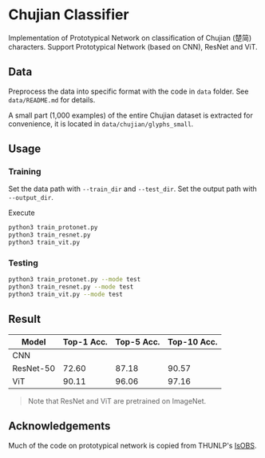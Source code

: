 # Chujian Classifier

Implementation of Prototypical Network on classification of Chujian (楚简) characters. Support Prototypical Network (based on CNN), ResNet and ViT.

## Data

Preprocess the data into specific format with the code in `data` folder. See `data/README.md` for details.

A small part (1,000 examples) of the entire Chujian dataset is extracted for convenience, it is located in `data/chujian/glyphs_small`. 

## Usage

### Training

Set the data path with `--train_dir` and `--test_dir`.
Set the output path with `--output_dir`.

Execute

```bash
python3 train_protonet.py
python3 train_resnet.py
python3 train_vit.py
```

### Testing

```bash
python3 train_protonet.py --mode test
python3 train_resnet.py --mode test
python3 train_vit.py --mode test
```

## Result

| Model     | Top-1 Acc.    | Top-5 Acc.   | Top-10 Acc. |
| ---       | ---           | ---          | ---        |
| CNN       |               |              | 
| ResNet-50 | 72.60         | 87.18        | 90.57      |
| ViT       | 90.11         | 96.06        | 97.16      |

> Note that ResNet and ViT are pretrained on ImageNet.

## Acknowledgements 

Much of the code on prototypical network is copied from THUNLP's [IsOBS](https://github.com/thunlp/IsOBS). 



